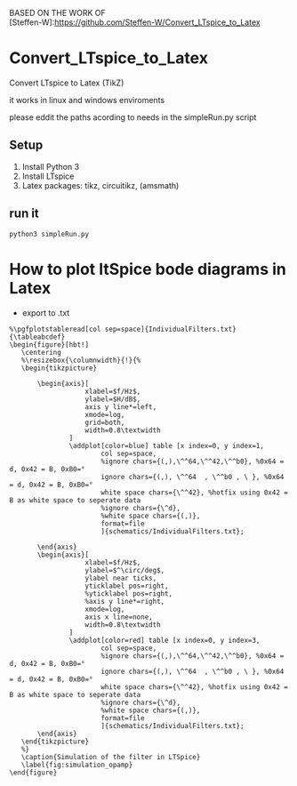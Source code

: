 BASED ON THE WORK OF  
[Steffen-W]:https://github.com/Steffen-W/Convert_LTspice_to_Latex 

# Convert_LTspice_to_Latex
Convert LTspice to Latex (TikZ)

it works in linux and windows enviroments 

please eddit the paths acording to needs in the simpleRun.py script

## Setup
1. Install Python 3
2. Install LTspice
3. Latex packages: tikz, circuitikz, (amsmath)
 
## run it 
```
python3 simpleRun.py
```


# How to plot ltSpice bode diagrams in Latex
 * export to .txt 

 ```
%\pgfplotstableread[col sep=space]{IndividualFilters.txt}{\tableabcdef}
\begin{figure}[hbt!]
    \centering
    %\resizebox{\columnwidth}{!}{%
    \begin{tikzpicture}
        
        \begin{axis}[
                    xlabel=$f/Hz$, 
                    ylabel=$H/dB$, 
                    axis y line*=left,
                    xmode=log,
                    grid=both,
                    width=0.8\textwidth
                ]
                \addplot[color=blue] table [x index=0, y index=1, 
                        col sep=space,
                        %ignore chars={(,),\^^64,\^^42,\^^b0}, %0x64 = d, 0x42 = B, 0xB0=°
                        ignore chars={(,), \^^64  , \^^b0 , \ }, %0x64 = d, 0x42 = B, 0xB0=°
                        white space chars={\^^42}, %hotfix using 0x42 = B as white space to seperate data
                        %ignore chars={\^d},
                        %white space chars={(,)},
                        format=file
                        ]{schematics/IndividualFilters.txt};
                
        \end{axis}
        \begin{axis}[
                    xlabel=$f/Hz$, 
                    ylabel=$^\circ/deg$, 
                    ylabel near ticks, 
                    yticklabel pos=right,
                    %yticklabel pos=right,
                    %axis y line*=right,
                    xmode=log,
                    axis x line=none,
                    width=0.8\textwidth
                ]
                \addplot[color=red] table [x index=0, y index=3, 
                        col sep=space,
                        %ignore chars={(,),\^^64,\^^42,\^^b0}, %0x64 = d, 0x42 = B, 0xB0=°
                        ignore chars={(,), \^^64  , \^^b0 , \ }, %0x64 = d, 0x42 = B, 0xB0=°
                        white space chars={\^^42}, %hotfix using 0x42 = B as white space to seperate data
                        %ignore chars={\^d},
                        %white space chars={(,)},
                        format=file
                        ]{schematics/IndividualFilters.txt};
        \end{axis}
    \end{tikzpicture}
    %}
    \caption{Simulation of the filter in LTSpice}
    \label{fig:simulation_opamp}
\end{figure}
```